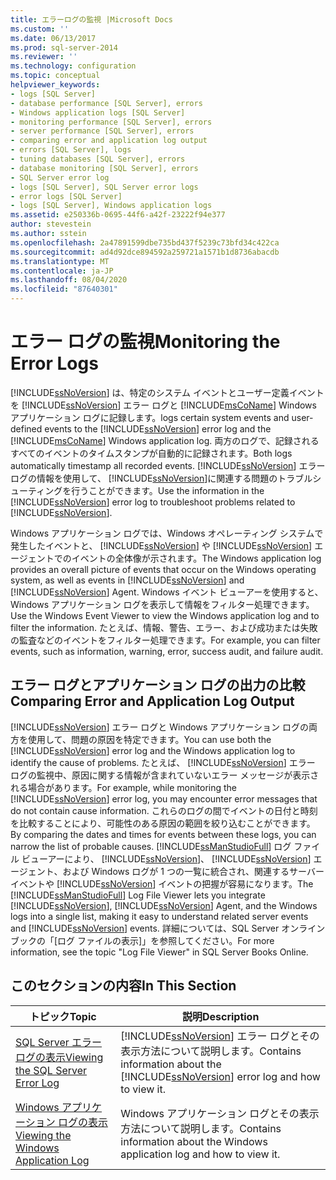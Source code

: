 ```yaml
---
title: エラーログの監視 |Microsoft Docs
ms.custom: ''
ms.date: 06/13/2017
ms.prod: sql-server-2014
ms.reviewer: ''
ms.technology: configuration
ms.topic: conceptual
helpviewer_keywords:
- logs [SQL Server]
- database performance [SQL Server], errors
- Windows application logs [SQL Server]
- monitoring performance [SQL Server], errors
- server performance [SQL Server], errors
- comparing error and application log output
- errors [SQL Server], logs
- tuning databases [SQL Server], errors
- database monitoring [SQL Server], errors
- SQL Server error log
- logs [SQL Server], SQL Server error logs
- error logs [SQL Server]
- logs [SQL Server], Windows application logs
ms.assetid: e250336b-0695-44f6-a42f-23222f94e377
author: stevestein
ms.author: sstein
ms.openlocfilehash: 2a47891599dbe735bd437f5239c73bfd34c422ca
ms.sourcegitcommit: ad4d92dce894592a259721a1571b1d8736abacdb
ms.translationtype: MT
ms.contentlocale: ja-JP
ms.lasthandoff: 08/04/2020
ms.locfileid: "87640301"
---
```

# <a name="monitoring-the-error-logs"></a><span data-ttu-id="17cf1-102">エラー ログの監視</span><span class="sxs-lookup"><span data-stu-id="17cf1-102">Monitoring the Error Logs</span></span>
  [!INCLUDE[ssNoVersion](../../includes/ssnoversion-md.md)] <span data-ttu-id="17cf1-103">は、特定のシステム イベントとユーザー定義イベントを [!INCLUDE[ssNoVersion](../../includes/ssnoversion-md.md)] エラー ログと [!INCLUDE[msCoName](../../includes/msconame-md.md)] Windows アプリケーション ログに記録します。</span><span class="sxs-lookup"><span data-stu-id="17cf1-103">logs certain system events and user-defined events to the [!INCLUDE[ssNoVersion](../../includes/ssnoversion-md.md)] error log and the [!INCLUDE[msCoName](../../includes/msconame-md.md)] Windows application log.</span></span> <span data-ttu-id="17cf1-104">両方のログで、記録されるすべてのイベントのタイムスタンプが自動的に記録されます。</span><span class="sxs-lookup"><span data-stu-id="17cf1-104">Both logs automatically timestamp all recorded events.</span></span> <span data-ttu-id="17cf1-105">[!INCLUDE[ssNoVersion](../../includes/ssnoversion-md.md)] エラー ログの情報を使用して、 [!INCLUDE[ssNoVersion](../../includes/ssnoversion-md.md)]に関連する問題のトラブルシューティングを行うことができます。</span><span class="sxs-lookup"><span data-stu-id="17cf1-105">Use the information in the [!INCLUDE[ssNoVersion](../../includes/ssnoversion-md.md)] error log to troubleshoot problems related to [!INCLUDE[ssNoVersion](../../includes/ssnoversion-md.md)].</span></span>  
  
 <span data-ttu-id="17cf1-106">Windows アプリケーション ログでは、Windows オペレーティング システムで発生したイベントと、 [!INCLUDE[ssNoVersion](../../includes/ssnoversion-md.md)] や [!INCLUDE[ssNoVersion](../../includes/ssnoversion-md.md)] エージェントでのイベントの全体像が示されます。</span><span class="sxs-lookup"><span data-stu-id="17cf1-106">The Windows application log provides an overall picture of events that occur on the Windows operating system, as well as events in [!INCLUDE[ssNoVersion](../../includes/ssnoversion-md.md)] and [!INCLUDE[ssNoVersion](../../includes/ssnoversion-md.md)] Agent.</span></span> <span data-ttu-id="17cf1-107">Windows イベント ビューアーを使用すると、Windows アプリケーション ログを表示して情報をフィルター処理できます。</span><span class="sxs-lookup"><span data-stu-id="17cf1-107">Use the Windows Event Viewer to view the Windows application log and to filter the information.</span></span> <span data-ttu-id="17cf1-108">たとえば、情報、警告、エラー、および成功または失敗の監査などのイベントをフィルター処理できます。</span><span class="sxs-lookup"><span data-stu-id="17cf1-108">For example, you can filter events, such as information, warning, error, success audit, and failure audit.</span></span>  
  
## <a name="comparing-error-and-application-log-output"></a><span data-ttu-id="17cf1-109">エラー ログとアプリケーション ログの出力の比較</span><span class="sxs-lookup"><span data-stu-id="17cf1-109">Comparing Error and Application Log Output</span></span>  
 <span data-ttu-id="17cf1-110">[!INCLUDE[ssNoVersion](../../includes/ssnoversion-md.md)] エラー ログと Windows アプリケーション ログの両方を使用して、問題の原因を特定できます。</span><span class="sxs-lookup"><span data-stu-id="17cf1-110">You can use both the [!INCLUDE[ssNoVersion](../../includes/ssnoversion-md.md)] error log and the Windows application log to identify the cause of problems.</span></span> <span data-ttu-id="17cf1-111">たとえば、 [!INCLUDE[ssNoVersion](../../includes/ssnoversion-md.md)] エラー ログの監視中、原因に関する情報が含まれていないエラー メッセージが表示される場合があります。</span><span class="sxs-lookup"><span data-stu-id="17cf1-111">For example, while monitoring the [!INCLUDE[ssNoVersion](../../includes/ssnoversion-md.md)] error log, you may encounter error messages that do not contain cause information.</span></span> <span data-ttu-id="17cf1-112">これらのログの間でイベントの日付と時刻を比較することにより、可能性のある原因の範囲を絞り込むことができます。</span><span class="sxs-lookup"><span data-stu-id="17cf1-112">By comparing the dates and times for events between these logs, you can narrow the list of probable causes.</span></span> <span data-ttu-id="17cf1-113">[!INCLUDE[ssManStudioFull](../../includes/ssmanstudiofull-md.md)] ログ ファイル ビューアーにより、 [!INCLUDE[ssNoVersion](../../includes/ssnoversion-md.md)]、 [!INCLUDE[ssNoVersion](../../includes/ssnoversion-md.md)] エージェント、および Windows ログが 1 つの一覧に統合され、関連するサーバー イベントや [!INCLUDE[ssNoVersion](../../includes/ssnoversion-md.md)] イベントの把握が容易になります。</span><span class="sxs-lookup"><span data-stu-id="17cf1-113">The [!INCLUDE[ssManStudioFull](../../includes/ssmanstudiofull-md.md)] Log File Viewer lets you integrate [!INCLUDE[ssNoVersion](../../includes/ssnoversion-md.md)], [!INCLUDE[ssNoVersion](../../includes/ssnoversion-md.md)] Agent, and the Windows logs into a single list, making it easy to understand related server events and [!INCLUDE[ssNoVersion](../../includes/ssnoversion-md.md)] events.</span></span> <span data-ttu-id="17cf1-114">詳細については、SQL Server オンライン ブックの「[ログ ファイルの表示]」を参照してください。</span><span class="sxs-lookup"><span data-stu-id="17cf1-114">For more information, see the topic "Log File Viewer" in SQL Server Books Online.</span></span>  
  
## <a name="in-this-section"></a><span data-ttu-id="17cf1-115">このセクションの内容</span><span class="sxs-lookup"><span data-stu-id="17cf1-115">In This Section</span></span>  
  
|<span data-ttu-id="17cf1-116">トピック</span><span class="sxs-lookup"><span data-stu-id="17cf1-116">Topic</span></span>|<span data-ttu-id="17cf1-117">説明</span><span class="sxs-lookup"><span data-stu-id="17cf1-117">Description</span></span>|  
|-----------|-----------------|  
|[<span data-ttu-id="17cf1-118">SQL Server エラー ログの表示</span><span class="sxs-lookup"><span data-stu-id="17cf1-118">Viewing the SQL Server Error Log</span></span>](../../../2014/tools/configuration-manager/viewing-the-sql-server-error-log.md)|<span data-ttu-id="17cf1-119">[!INCLUDE[ssNoVersion](../../includes/ssnoversion-md.md)] エラー ログとその表示方法について説明します。</span><span class="sxs-lookup"><span data-stu-id="17cf1-119">Contains information about the [!INCLUDE[ssNoVersion](../../includes/ssnoversion-md.md)] error log and how to view it.</span></span>|  
|[<span data-ttu-id="17cf1-120">Windows アプリケーション ログの表示</span><span class="sxs-lookup"><span data-stu-id="17cf1-120">Viewing the Windows Application Log</span></span>](viewing-the-windows-application-log.md)|<span data-ttu-id="17cf1-121">Windows アプリケーション ログとその表示方法について説明します。</span><span class="sxs-lookup"><span data-stu-id="17cf1-121">Contains information about the Windows application log and how to view it.</span></span>|  
  
  
